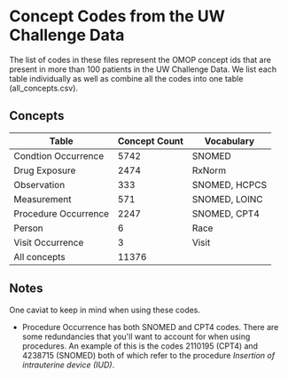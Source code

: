 # Concept Codes from the UW Challenge Data
The list of codes in these files represent the OMOP concept ids that are present in more than 100 patients in the UW Challenge Data. We list each table individually as well as combine all the codes into one table (all_concepts.csv).
## Concepts
| Table | Concept Count | Vocabulary |
|-------|-----------------|------------|
|Condtion Occurrence | 5742 | SNOMED |
|Drug Exposure | 2474 | RxNorm |
|Observation | 333 | SNOMED, HCPCS |
|Measurement | 571 | SNOMED, LOINC |
|Procedure Occurrence | 2247 | SNOMED, CPT4|
|Person | 6 | Race |
|Visit Occurrence | 3 | Visit |
|All concepts | 11376 |  |
## Notes
One caviat to keep in mind when using these codes.
- Procedure Occurrence has both SNOMED and CPT4 codes. There are some redundancies that you'll want to account for when using procedures. An example of this is the codes 2110195 (CPT4) and 4238715 (SNOMED) both of which refer to the procedure *Insertion of intrauterine device (IUD)*.